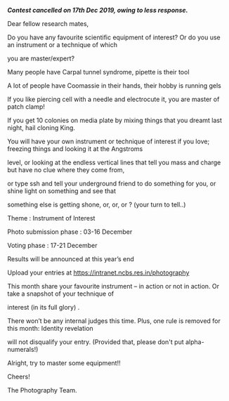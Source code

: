 
***Contest cancelled on 17th Dec 2019, owing to less response.***


Dear fellow research mates,

Do you have any favourite scientific equipment of interest? Or do you use an instrument or a technique of which

you are master/expert?


Many people have Carpal tunnel syndrome, pipette is their tool

A lot of people have Coomassie in their hands, their hobby is running gels

If you like piercing cell with a needle and electrocute it, you are master of patch clamp!

If you get 10 colonies on media plate by mixing things that you dreamt last night, hail cloning King.


You will have your own instrument or technique of interest if you love; freezing things and looking it at the Angstroms

level, or looking at the endless vertical lines that tell you mass and charge but have no clue where they come from,

or type ssh and tell your underground friend to do something for you, or shine light on something and see that

something else is getting shone, or, or, or ? (your turn to tell..)


Theme                               : Instrument of Interest

Photo submission phase     : 03-16 December

Voting phase                      : 17-21 December

Results will be announced at this year’s end

Upload your entries at https://intranet.ncbs.res.in/photography


This month share your favourite instrument – in action or not in action. Or take a snapshot of your technique of

interest (in its full glory) .

There won’t be any internal judges this time. Plus, one rule is removed for this month: Identity revelation

will not disqualify your entry. (Provided that, please don't put alpha-numerals!)


Alright, try to master some equipment!!

Cheers!

The Photography Team.

